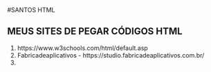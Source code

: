 #SANTOS HTML


<h2>MEUS SITES DE PEGAR CÓDIGOS HTML</h2>
<ol>

<li>
https://www.w3schools.com/html/default.asp
</li>
<li>Fabricadeaplicativos - 
https://studio.fabricadeaplicativos.com.br/
</li>
<li>

</li>











</ol>












